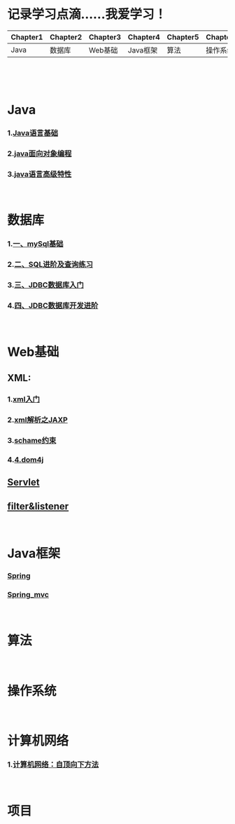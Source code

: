 

# 记录学习点滴……我爱学习！


| Chapter1 |Chapter2 | Chapter3 |Chapter4 | Chapter5 |Chapter6 | Chapter7 | Chapter8 |
|--------|-------------|---------|----------|--------|---------|---------|-----------|
|   Java  | 数据库 | Web基础 | Java框架 | 算法 | 操作系统  | 网络|  项目   |



&emsp;

&emsp;

#  Java

### 1.[Java语言基础](https://github.com/zihaopang/Backen-develope/blob/master/java/java%E7%9B%AE%E5%BD%95.md)
### 2.[java面向对象编程](https://github.com/zihaopang/Backen-develope/blob/master/java/java%E9%9D%A2%E5%90%91%E5%AF%B9%E8%B1%A1%E7%BC%96%E7%A8%8B/java%E9%9D%A2%E5%90%91%E5%AF%B9%E8%B1%A1%E7%BC%96%E7%A8%8B%E7%9B%AE%E5%BD%95.md)
### 3.[java语言高级特性](https://github.com/zihaopang/Backen-develope/blob/master/java/java%E8%AF%AD%E8%A8%80%E9%AB%98%E7%BA%A7%E7%89%B9%E6%80%A7/java%E8%AF%AD%E8%A8%80%E9%AB%98%E7%BA%A7%E7%89%B9%E6%80%A7%E7%9B%AE%E5%BD%95.md)

&emsp;

# 数据库

### 1.[一、mySql基础](https://github.com/zihaopang/Backen-develope/blob/master/database/%E4%B8%80%E3%80%81mySql%E5%9F%BA%E7%A1%80.md)
### 2.[二、SQL进阶及查询练习](https://github.com/zihaopang/Backen-develope/blob/master/database/%E4%BA%8C%E3%80%81SQL%E8%BF%9B%E9%98%B6%E5%8F%8A%E6%9F%A5%E8%AF%A2%E7%BB%83%E4%B9%A0.md)
### 3.[三、JDBC数据库入门](https://github.com/zihaopang/Backen-develope/blob/master/database/%E4%B8%89%E3%80%81JDBC%E6%95%B0%E6%8D%AE%E5%BA%93%E5%85%A5%E9%97%A8.md)
### 4.[四、JDBC数据库开发进阶](https://github.com/zihaopang/Backen-develope/blob/master/database/%E5%9B%9B%E3%80%81JDBC%E6%95%B0%E6%8D%AE%E5%BA%93%E5%BC%80%E5%8F%91%E8%BF%9B%E9%98%B6.md)

&emsp;

# Web基础

## XML:
### 1.[xml入门](https://github.com/zihaopang/Backen-develope/blob/master/xml/xml%E5%85%A5%E9%97%A8.md)
### 2.[xml解析之JAXP](https://github.com/zihaopang/Backen-develope/blob/master/xml/2.xml%E8%A7%A3%E6%9E%90%E4%B9%8BJAXP.md)
### 3.[schame约束](https://github.com/zihaopang/Backen-develope/blob/master/xml/3.schame%E7%BA%A6%E6%9D%9F.md)
### 4.[4.dom4j](https://github.com/zihaopang/Backen-develope/blob/master/xml/4.dom4j.md)

## [Servlet](https://github.com/zihaopang/Backen-develope/blob/master/servlet/servlet.md)

## [filter&listener](https://github.com/zihaopang/Backen-develope/blob/master/filter%26listener/filter%26listener.md)
&emsp;

# Java框架

### [Spring](https://github.com/zihaopang/Backen-develope/blob/master/ssm/Spring.md)
### [Spring_mvc](https://github.com/zihaopang/Backen-develope/blob/master/ssm/Spring_mvc.md)


&emsp;

# 算法

&emsp;

# 操作系统

&emsp;

#  计算机网络

### 1.[计算机网络：自顶向下方法](https://github.com/zihaopang/Big-data/blob/master/network/%E8%87%AA%E9%A1%B6%E5%90%91%E4%B8%8B%E7%9B%AE%E5%BD%95.md)

&emsp;

# 项目
